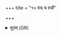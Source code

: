 +++
title = "१५ यच् च वर्चो"

+++
<details><summary>मूलम् (GR)</summary>

यच् च वर्चो यजमाने  
यच् च यज्ञे ऽध्य् आहितम् ।  
सुरायां बभ्रु यद् वर्चस्  
तस्य भक्षीय वर्चसः ॥
</details>